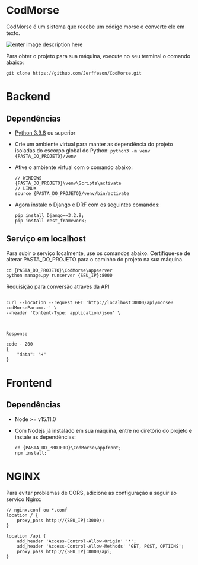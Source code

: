 
# CodMorse

CodMorse é um sistema que recebe um código morse e converte ele em texto.

![enter image description here](https://i.pinimg.com/originals/69/db/da/69dbdaab54a29c88f1231720b150a139.jpg)
  

Para obter o projeto para sua máquina, execute no seu terminal o comando abaixo:
```
git clone https://github.com/Jerffeson/CodMorse.git
```


# Backend

## Dependências

  
- [Python 3.9.8](https://www.python.org/downloads/release/python-398/) ou superior

- Crie um ambiente virtual para manter as dependência do projeto isoladas do escorpo global do Python:
			```
		python3 -m venv {PASTA_DO_PROJETO}/venv
		```

- Ative o ambiente virtual com o comando abaixo:

	```
	// WINDOWS
	{PASTA_DO_PROJETO}\venv\Scripts\activate
	// LINUX
	source {PASTA_DO_PROJETO}/venv/bin/activate
	```

- Agora instale o Django e DRF com os seguintes comandos:

	```
	pip install Django==3.2.9;
	pip install rest_framework;
	```

  
## Serviço em localhost

Para subir o serviço localmente, use os comandos abaixo. Certifique-se de alterar PASTA_DO_PROJETO para o caminho do projeto na sua máquina.

```
cd {PASTA_DO_PROJETO}\CodMorse\appserver
python manage.py runserver {SEU_IP}:8000
```

Requisição para conversão através da API

```

curl --location --request GET 'http://localhost:8000/api/morse?codMorseParam=.-' \
--header 'Content-Type: application/json' \


 
Response

code - 200
{
	"data": "H"
}
```

  
  

# Frontend


## Dependências

- Node >= v15.11.0

 - Com Nodejs já instalado em sua máquina, entre no diretório do projeto e instale as dependências:
	```
	cd {PASTA_DO_PROJETO}\CodMorse\appfront;
	npm install;
	```

  
  
  

# NGINX

Para evitar problemas de CORS, adicione as configuração a seguir ao serviço Nginx:

```
// nginx.conf ou *.conf
location / {
	proxy_pass http://{SEU_IP}:3000/;
}

location /api {
	add_header 'Access-Control-Allow-Origin' '*';
	add_header 'Access-Control-Allow-Methods' 'GET, POST, OPTIONS';
	proxy_pass http://{SEU_IP}:8000/api;
}
